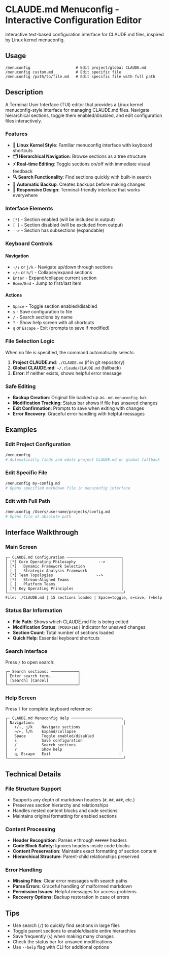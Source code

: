 # CLAUDE.md Menuconfig - Interactive Configuration Editor

Interactive text-based configuration interface for CLAUDE.md files, inspired by Linux kernel menuconfig.

## Usage
```
/menuconfig                    # Edit project/global CLAUDE.md
/menuconfig custom.md          # Edit specific file
/menuconfig /path/to/file.md   # Edit specific file with full path
```

## Description

A Terminal User Interface (TUI) editor that provides a Linux kernel menuconfig-style interface for managing CLAUDE.md files. Navigate hierarchical sections, toggle them enabled/disabled, and edit configuration files interactively.

### Features
- **🐧 Linux Kernel Style**: Familiar menuconfig interface with keyboard shortcuts
- **🗂️ Hierarchical Navigation**: Browse sections as a tree structure
- **⚡ Real-time Editing**: Toggle sections on/off with immediate visual feedback
- **🔍 Search Functionality**: Find sections quickly with built-in search
- **💾 Automatic Backup**: Creates backups before making changes
- **📱 Responsive Design**: Terminal-friendly interface that works everywhere

### Interface Elements
- `[*]` - Section enabled (will be included in output)
- `[ ]` - Section disabled (will be excluded from output)
- `-->` - Section has subsections (expandable)

### Keyboard Controls

#### Navigation
- `↑/↓` or `j/k` - Navigate up/down through sections
- `←/→` or `h/l` - Collapse/expand sections
- `Enter` - Expand/collapse current section
- `Home/End` - Jump to first/last item

#### Actions
- `Space` - Toggle section enabled/disabled
- `s` - Save configuration to file
- `/` - Search sections by name
- `?` - Show help screen with all shortcuts
- `q` or `Escape` - Exit (prompts to save if modified)

### File Selection Logic
When no file is specified, the command automatically selects:
1. **Project CLAUDE.md**: `./CLAUDE.md` (if in git repository)
2. **Global CLAUDE.md**: `~/.claude/CLAUDE.md` (fallback)
3. **Error**: If neither exists, shows helpful error message

### Safe Editing
- **Backup Creation**: Original file backed up as `.md.menuconfig.bak`
- **Modification Tracking**: Status bar shows if file has unsaved changes
- **Exit Confirmation**: Prompts to save when exiting with changes
- **Error Recovery**: Graceful error handling with helpful messages

## Examples

### Edit Project Configuration
```bash
/menuconfig
# Automatically finds and edits project CLAUDE.md or global fallback
```

### Edit Specific File
```bash
/menuconfig my-config.md
# Opens specified markdown file in menuconfig interface
```

### Edit with Full Path
```bash
/menuconfig /Users/username/projects/config.md
# Opens file at absolute path
```

## Interface Walkthrough

### Main Screen
```
┌─ CLAUDE.md Configuration ────────────────────────┐
│ [*] Core Operating Philosophy          -->       │
│ [*]   Dynamic Framework Selection                │
│ [ ]   Strategic Analysis Framework               │
│ [*] Team Topologies                   -->        │
│ [*]   Stream-Aligned Teams                       │
│ [ ]   Platform Teams                             │
│ [*] Key Operating Principles                     │
└───────────────────────────────────────────────────┘
File: ./CLAUDE.md | 15 sections loaded | Space=toggle, s=save, ?=help
```

### Status Bar Information
- **File Path**: Shows which CLAUDE.md file is being edited
- **Modification Status**: `[MODIFIED]` indicator for unsaved changes
- **Section Count**: Total number of sections loaded
- **Quick Help**: Essential keyboard shortcuts

### Search Interface
Press `/` to open search:
```
┌─ Search sections: ────────────┐
│ Enter search term...          │
│ [Search] [Cancel]             │
└───────────────────────────────┘
```

### Help Screen
Press `?` for complete keyboard reference:
```
┌─ CLAUDE.md Menuconfig Help ──────────────────────┐
│ Navigation:                                       │
│   ↑/↓, j/k    Navigate sections                  │
│   →/←, l/h    Expand/collapse                    │
│   Space       Toggle enabled/disabled            │
│   s           Save configuration                 │
│   /           Search sections                    │
│   ?           Show help                          │
│   q, Escape   Exit                              │
└───────────────────────────────────────────────────┘
```

## Technical Details

### File Structure Support
- Supports any depth of markdown headers (`#`, `##`, `###`, etc.)
- Preserves section hierarchy and relationships
- Handles nested content blocks and code sections
- Maintains original formatting for enabled sections

### Content Processing
- **Header Recognition**: Parses `#` through `######` headers
- **Code Block Safety**: Ignores headers inside code blocks
- **Content Preservation**: Maintains exact formatting of section content
- **Hierarchical Structure**: Parent-child relationships preserved

### Error Handling
- **Missing Files**: Clear error messages with search paths
- **Parse Errors**: Graceful handling of malformed markdown
- **Permission Issues**: Helpful messages for access problems
- **Recovery Options**: Backup restoration in case of errors

## Tips
- Use search (`/`) to quickly find sections in large files
- Toggle parent sections to enable/disable entire hierarchies
- Save frequently (`s`) when making many changes
- Check the status bar for unsaved modifications
- Use `--help` flag with CLI for additional options
